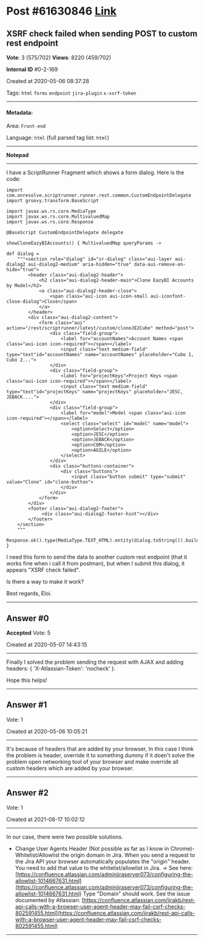 
# Post \#61630846 [Link](https://stackoverflow.com/questions/61630846/)

## XSRF check failed when sending POST to custom rest endpoint

**Vote**: 3 (575/702) **Views**: 8220 (459/702) 

**Internal ID** \#0-2-169

Created at 2020-05-06 08:37:28

Tags: `html` `forms` `endpoint` `jira-plugin` `x-xsrf-token`

----------

#### Metadata:

Area: `Front-end`

Language: `html` (full parsed tag list: `html`)

----------

**Notepad**


----------

I have a ScriptRunner Fragment which shows a form dialog. Here is the code:

```
import com.onresolve.scriptrunner.runner.rest.common.CustomEndpointDelegate
import groovy.transform.BaseScript

import javax.ws.rs.core.MediaType
import javax.ws.rs.core.MultivaluedMap
import javax.ws.rs.core.Response

@BaseScript CustomEndpointDelegate delegate

showCloneEazyBIAccounts() { MultivaluedMap queryParams ->

def dialog =
    """<section role="dialog" id="sr-dialog" class="aui-layer aui-dialog2 aui-dialog2-medium" aria-hidden="true" data-aui-remove-on-hide="true">
        <header class="aui-dialog2-header">
            <h2 class="aui-dialog2-header-main">Clone EazyBI Accounts by Model</h2>
            <a class="aui-dialog2-header-close">
                <span class="aui-icon aui-icon-small aui-iconfont-close-dialog">Close</span>
            </a>
        </header>
        <div class="aui-dialog2-content">
            <form class="aui" action="/rest/scriptrunner/latest/custom/cloneJE2Cube" method="post">
                <div class="field-group">
                    <label for="accountNames">Account Names <span class="aui-icon icon-required"></span></label>
                    <input class="text medium-field" type="text"id="accountNames" name="accountNames" placeholder="Cubo 1, Cubo 2...">
                </div>
                <div class="field-group">
                    <label for="projectKeys">Project Keys <span class="aui-icon icon-required"></span></label>
                    <input class="text medium-field" type="text"id="projectKeys" name="projectKeys" placeholder="JESC, JEBACK....">
                </div>
                <div class="field-group">
                    <label for="model">Model <span class="aui-icon icon-required"></span></label>
                    <select class="select" id="model" name="model">
                        <option>Select</option>
                        <option>JESC</option>
                        <option>JEBACK</option>
                        <option>COM</option>
                        <option>AGILE</option>
                    </select>
                </div>
                <div class="buttons-container">
                    <div class="buttons">
                        <input class="button submit" type="submit" value="Clone" id="clone-button">
                    </div>
                </div>
            </form>
        </div>
        <footer class="aui-dialog2-footer">
             <div class="aui-dialog2-footer-hint"></div>
        </footer>
    </section>
    """

Response.ok().type(MediaType.TEXT_HTML).entity(dialog.toString()).build()
}
```


I need this form to send the data to another custom rest endpoint (that it works fine when i call it from postman), but when I submit this dialog, it appears "XSRF check failed".

Is there a way to make it work?

Best regards,
Eloi.


----------
        
## Answer \#0

**Accepted** Vote: 5

Created at 2020-05-07 14:43:15

------------

Finally I solved the problem sending the request with AJAX and adding headers: { 'X-Atlassian-Token': 'nocheck' }.

Hope this helps!


------------
    
    
## Answer \#1

 Vote: 1

Created at 2020-05-06 10:05:21

------------

It's because of headers that are added by your browser, In this case I think the problem is  header, override it to something dummy if it doen't solve the problem open networking tool of your browser and make override all custom headers which are added by your browser.


------------
    
    
## Answer \#2

 Vote: 1

Created at 2021-08-17 10:02:12

------------

In our case, there were two possible solutions. 
- Change User Agents Header (Not possible as far as I know in Chrome)- Whitelist/Allowlist the origin domain in Jira. When you send a request to the Jira API your browser automatically populates the "origin" header. You need to add that value to the whitelist/allowlist in Jira. -> See here:
[https://confluence.atlassian.com/adminjiraserver073/configuring-the-allowlist-1014667631.html](https://confluence.atlassian.com/adminjiraserver073/configuring-the-allowlist-1014667631.html)
Type "Domain" should work.
See the issue documented by Atlassian:
[https://confluence.atlassian.com/jirakb/rest-api-calls-with-a-browser-user-agent-header-may-fail-csrf-checks-802591455.html](https://confluence.atlassian.com/jirakb/rest-api-calls-with-a-browser-user-agent-header-may-fail-csrf-checks-802591455.html)


------------
    
    